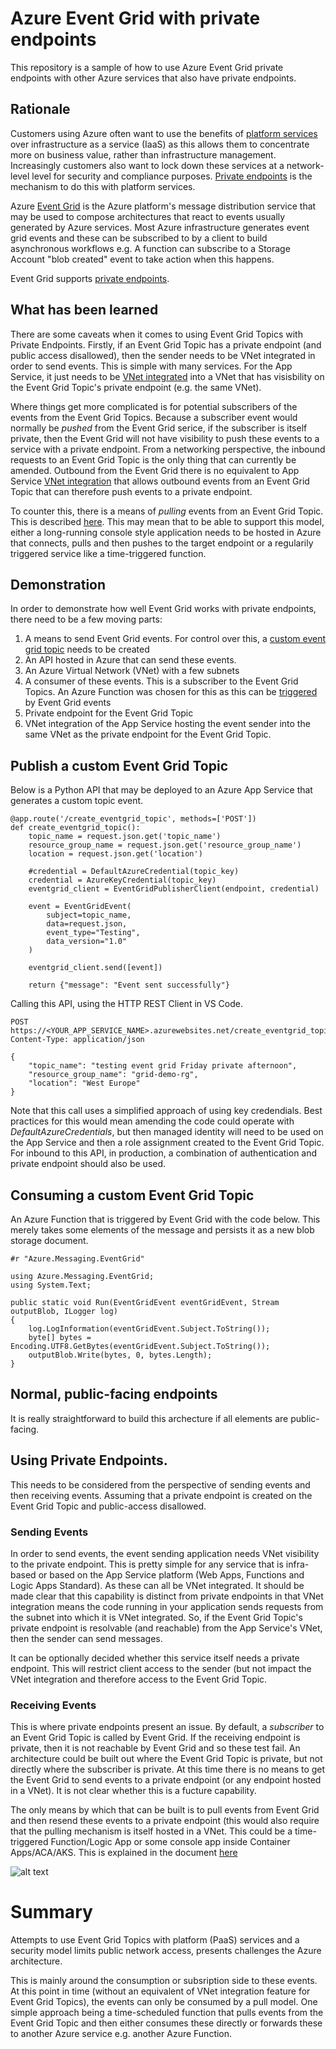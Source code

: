 # Azure Event Grid with private endpoints

This repository is a sample of how to use Azure Event Grid private endpoints with other Azure services that also have private endpoints.

## Rationale

Customers using Azure often want to use the benefits of [platform services](https://learn.microsoft.com/en-us/azure/architecture/guide/design-principles/managed-services) over infrastructure as a service (IaaS) as this allows them to concentrate more on business value, rather than infrastructure management. Increasingly customers also want to lock down these services at a network-level level for security and compliance purposes. [Private endpoints](https://learn.microsoft.com/en-us/azure/private-link/private-endpoint-overview) is the mechanism to do this with platform services. 

Azure [Event Grid](https://learn.microsoft.com/en-us/azure/event-grid/overview) is the Azure platform's message distribution service that may be used to compose architectures that react to events usually generated by Azure services. Most Azure infrastructure generates event grid events and these can be subscribed to by a client to build asynchronous workflows e.g. A function can subscribe to a Storage Account "blob created" event to take action when this happens.

Event Grid supports [private endpoints](https://learn.microsoft.com/en-us/azure/event-grid/configure-private-endpoints). 

## What has been learned

There are some caveats when it comes to using Event Grid Topics with Private Endpoints. Firstly, if an Event Grid Topic has a private endpoint (and public access disallowed), then the sender needs to be VNet integrated in order to send events. This is simple with many services. For the App Service, it just needs to be [VNet integrated](https://learn.microsoft.com/en-us/azure/app-service/configure-vnet-integration-enable) into a VNet that has visisbility on the Event Grid Topic's private endpoint (e.g. the same VNet).

Where things get more complicated is for potential subscribers of the events from the Event Grid Topics. Because a subscriber event would normally be *pushed* from the Event Grid serice, if the subscriber is itself private, then the Event Grid will not have visibility to push these events to a service with a private endpoint. From a networking perspective, the inbound requests to an Event Grid Topic is the only thing that can currently be amended. Outbound from the Event Grid there is no equivalent to App Service [VNet integration](https://learn.microsoft.com/en-us/azure/app-service/configure-vnet-integration-enable) that allows outbound events from an Event Grid Topic that can therefore push events to a private endpoint.

To counter this, there is a means of *pulling* events from an Event Grid Topic. This is described [here](https://learn.microsoft.com/en-us/azure/event-grid/event-grid-dotnet-get-started-pull-delivery#pull-messages-from-the-topic). This may mean that to be able to support this model, either a long-running console style application needs to be hosted in Azure that connects, pulls and then pushes to the target endpoint or a regularily triggered service like a time-triggered function. 


## Demonstration

In order to demonstrate how well Event Grid works with private endpoints, there need to be a few moving parts:
1. A means to send Event Grid events. For control over this, a [custom event grid topic](https://learn.microsoft.com/en-us/azure/event-grid/create-custom-topic) needs to be created
2. An API hosted in Azure that can send these events.
3. An Azure Virtual Network (VNet) with a few subnets
4. A consumer of these events. This is a subscriber to the Event Grid Topics. An Azure Function was chosen for this as this can be [triggered](https://learn.microsoft.com/en-us/azure/azure-functions/functions-bindings-event-grid-trigger?tabs=python-v2%2Cisolated-process%2Cnodejs-v4%2Cextensionv3&pivots=programming-language-csharp)  by Event Grid events
5. Private endpoint for the Event Grid Topic
6. VNet integration of the App Service hosting the event sender into the same VNet as the private endpoint for the Event Grid Topic.  

## Publish a custom Event Grid Topic

Below is a Python API that may be deployed to an Azure App Service that generates a custom topic event.

```
@app.route('/create_eventgrid_topic', methods=['POST'])
def create_eventgrid_topic():
    topic_name = request.json.get('topic_name')
    resource_group_name = request.json.get('resource_group_name')
    location = request.json.get('location')

    #credential = DefaultAzureCredential(topic_key)
    credential = AzureKeyCredential(topic_key)
    eventgrid_client = EventGridPublisherClient(endpoint, credential)

    event = EventGridEvent(
        subject=topic_name,
        data=request.json,
        event_type="Testing",
        data_version="1.0"
    )

    eventgrid_client.send([event])

    return {"message": "Event sent successfully"}
```

Calling this API, using the HTTP REST Client in VS Code. 

```
POST https://<YOUR_APP_SERVICE_NAME>.azurewebsites.net/create_eventgrid_topic
Content-Type: application/json

{
    "topic_name": "testing event grid Friday private afternoon",
    "resource_group_name": "grid-demo-rg",
    "location": "West Europe"
}
```
Note that this call uses a simplified approach of using key credendials. Best practices for this would mean amending the code could operate with *DefaultAzureCredentials*, but then managed identity will need to be used on the App Service and then a role assignment created to the Event Grid Topic. For inbound to this API, in production, a combination of authentication and private endpoint should also be used.


## Consuming a custom Event Grid Topic

An Azure Function that is triggered by Event Grid with the code below. This merely takes some elements of the message and persists it as a new blob storage document.

```
#r "Azure.Messaging.EventGrid"

using Azure.Messaging.EventGrid;
using System.Text;

public static void Run(EventGridEvent eventGridEvent, Stream outputBlob, ILogger log)
{
    log.LogInformation(eventGridEvent.Subject.ToString());
    byte[] bytes = Encoding.UTF8.GetBytes(eventGridEvent.Subject.ToString());
    outputBlob.Write(bytes, 0, bytes.Length);
}
```

## Normal, public-facing endpoints

It is really straightforward to build this archecture if all elements are public-facing.

## Using Private Endpoints.

This needs to be considered from the perspective of sending events and then receiving events. Assuming that a private endpoint is created on the Event Grid Topic and public-access disallowed.

### Sending Events
In order to send events, the event sending application needs VNet visibility to the private endpoint. This is pretty simple for any service that is infra-based or based on the App Service platform (Web Apps, Functions and Logic Apps Standard). As these can all be VNet integrated. It should be made clear that this capability is distinct from private endpoints in that VNet integration means the code running in your application sends requests from the subnet into which it is VNet integrated. So, if the Event Grid Topic's private endpoint is resolvable (and reachable) from the App Service's VNet, then the sender can send messages.

It can be optionally decided whether this service itself needs a private endpoint. This will restrict client access to the sender (but not impact the VNet integration and therefore access to the Event Grid Topic.

### Receiving Events
This is where private endpoints present an issue. By default, a *subscriber* to an Event Grid Topic is called by Event Grid. If the receiving endpoint is private, then it is not reachable by Event Grid and so these test fail. An architecture could be built out where the Event Grid Topic is private, but not directly where the subscriber is private. At this time there is no means to get the Event Grid to send events to a private endpoint (or any endpoint hosted in a VNet). It is not clear whether this is a fucture capability.

The only means by which that can be built is to pull events from Event Grid and then resend these events to a private endpoint (this would also require that the pulling mechanism is itself hosted in a VNet. This could be a time-triggered Function/Logic App or some console app inside Container Apps/ACA/AKS. This is explained in the document [here](https://learn.microsoft.com/en-us/azure/event-grid/pull-delivery-overview#next-steps)

![alt text](https://learn.microsoft.com/en-us/azure/event-grid/includes/media/differences-between-consumption-modes/push-pull-delivery-mechanism.png "Push versus Pull")

# Summary
Attempts to use Event Grid Topics with platform (PaaS) services and a security model limits public network access, presents challenges the Azure architecture. 

This is mainly around the consumption or subsription side to these events. At this point in time (without an equivalent of VNet integration feature for Event Grid Topics), the events can only be consumed by a pull model. One simple approach being a time-scheduled function that pulls events from the Event Grid Topic and then either consumes these directly or forwards these to another Azure service e.g. another Azure Function.

